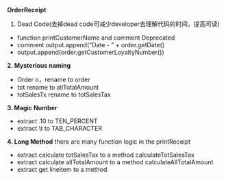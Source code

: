 **OrderReceipt**
1. Dead Code(去掉dead code可减少developer去理解代码的时间，提高可读)
- function printCustomerName and comment Deprecated
- comment  output.append("Date - " + order.getDate()
- output.append(order.getCustomerLoyaltyNumber())

**2. Mysterious naming**
- Order o，rename to order
- tot rename to allTotalAmount
- totSalesTx rename to totSalesTax

**3. Magic Number**
- extract .10 to TEN_PERCENT
- extract \t to TAB_CHARACTER

**4. Long Method**
there are many function logic in the printReceipt
- extract calculate totSalesTax to a method calculateTotSalesTax
- extract calculate allTotalAmount to a method calculateAllTotalAmount
- extract get lineitem to a method

